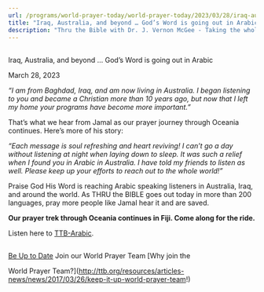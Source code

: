```yaml
---
url: /programs/world-prayer-today/world-prayer-today/2023/03/28/iraq-australia-and-beyond-god-s-word-is-going-out-in-arabic
title: "Iraq, Australia, and beyond … God’s Word is going out in Arabic"
description: "Thru the Bible with Dr. J. Vernon McGee - Taking the whole Word to the whole world"
---
```







## 
 Iraq, Australia, and beyond … God’s Word is going out in Arabic


March 28, 2023




*“I am from Baghdad, Iraq, and am now living in Australia. I began listening to you and became a Christian more than 10 years ago, but now that I left my home your programs have become more important.”*

That’s what we hear from Jamal as our prayer journey through Oceania continues. Here’s more of his story:

*“Each message is soul refreshing and heart reviving! I can’t go a day without listening at night when laying down to sleep. It was such a relief when I found you in Arabic in Australia. I have told my friends to listen as well. Please keep up your efforts to reach out to the whole world!”*

Praise God His Word is reaching Arabic speaking listeners in Australia, Iraq, and around the world. As THRU the BIBLE goes out today in more than 200 languages, pray more people like Jamal hear it and are saved. 

**Our prayer trek through Oceania continues in Fiji. Come along for the ride.**

Listen here to [TTB-Arabic](https://ttb.twr.org/home/day,0411/language,ARB).







## 




[Be Up to Date](http://feeds.feedburner.com/WorldPrayerToday "World Prayer Today RSS Feed")
Join our World Prayer Team
[Why join the  

World Prayer Team?](http://ttb.org/resources/articles-news/news/2017/03/26/keep-it-up-world-prayer-team!)




